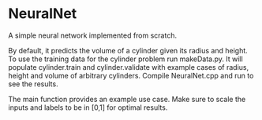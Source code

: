 # NeuralNet
A simple neural network implemented from scratch.

By default, it predicts the volume of a cylinder given its radius and height. To use the training data for the cylinder problem run makeData.py. It will populate cylinder.train and cylinder.validate with example cases of radius, height and volume of arbitrary cylinders.
Compile NeuralNet.cpp and run to see the results.

The main function provides an example use case. Make sure to scale the inputs and labels to be in [0,1] for optimal results.
